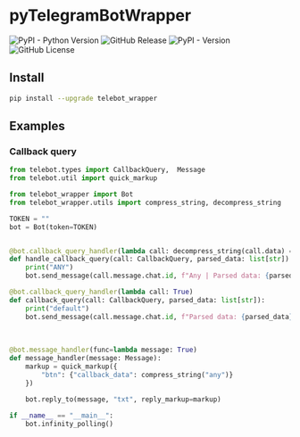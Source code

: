 # pyTelegramBotWrapper

![PyPI - Python Version](https://img.shields.io/pypi/pyversions/telebot_wrapper)
![GitHub Release](https://img.shields.io/github/v/release/HamletSargsyan/pyTelegramBotAPIWrapper)
![PyPI - Version](https://img.shields.io/pypi/v/telebot_wrapper)
![GitHub License](https://img.shields.io/github/license/HamletSargsyan/pyTelegramBotApiWrapper)


## Install

```bash
pip install --upgrade telebot_wrapper
```

## Examples

### Callback query
```python
from telebot.types import CallbackQuery,  Message
from telebot.util import quick_markup

from telebot_wrapper import Bot
from telebot_wrapper.utils import compress_string, decompress_string

TOKEN = ""
bot = Bot(token=TOKEN)


@bot.callback_query_handler(lambda call: decompress_string(call.data) == "any")
def handle_callback_query(call: CallbackQuery, parsed_data: list[str]):
    print("ANY")
    bot.send_message(call.message.chat.id, f"Any | Parsed data: {parsed_data}")

@bot.callback_query_handler(lambda call: True)
def callback_query(call: CallbackQuery, parsed_data: list[str]):
    print("default")
    bot.send_message(call.message.chat.id, f"Parsed data: {parsed_data}")
    
    
        
@bot.message_handler(func=lambda message: True)
def message_handler(message: Message):
    markup = quick_markup({
        "btn": {"callback_data": compress_string("any")}
    })
    
    bot.reply_to(message, "txt", reply_markup=markup)

if __name__ == "__main__":
    bot.infinity_polling()
```
